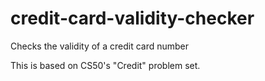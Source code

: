 # credit-card-validity-checker
Checks the validity of a credit card number

This is based on CS50's "Credit" problem set.

